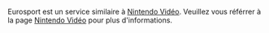 Eurosport est un service similaire à [Nintendo
Vidéo](Nintendo_Video/FR "wikilink"). Veuillez vous référrer à la page
[Nintendo Vidéo](Nintendo_Video/FR "wikilink") pour plus d'informations.